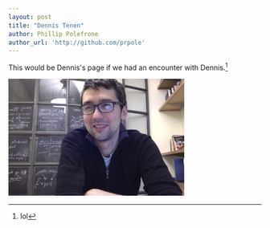 ```yaml
---
layout: post
title: "Dennis Tenen"
author: Phillip Polefrone
author_url: 'http://github.com/prpole'
---
```


This would be Dennis's page if we had an encounter with Dennis.[^1]  

![Dennis](/images/fake.jpg)

[^1]: lol